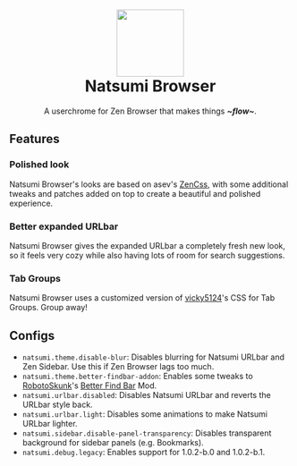 <h1 align="center">
  <img width="120" height="120" src="https://github.com/greeeen-dev/natsumi-browser/blob/main/icon.png?raw=true">
  <br>
  Natsumi Browser
</h1>

<p align="center">A userchrome for Zen Browser that makes things <strong><i>~flow~</i></strong>.</p>

## Features
### Polished look
Natsumi Browser's looks are based on asev's [ZenCss](https://github.com/lunar-os/ZenCss), with some
additional tweaks and patches added on top to create a beautiful and polished experience.

### Better expanded URLbar
Natsumi Browser gives the expanded URLbar a completely fresh new look, so it feels very cozy while
also having lots of room for search suggestions.

### Tab Groups
Natsumi Browser uses a customized version of [vicky5124](https://github.com/vicky5124)'s CSS for
Tab Groups. Group away!

## Configs
- `natsumi.theme.disable-blur`: Disables blurring for Natsumi URLbar and Zen Sidebar. Use this if
  Zen Browser lags too much.
- `natsumi.theme.better-findbar-addon`: Enables some tweaks to
  [RobotoSkunk](https://github.com/RobotoSkunk)'s [Better Find
  Bar](https://zen-browser.app/mods/a6335949-4465-4b71-926c-4a52d34bc9c0/) Mod.
- `natsumi.urlbar.disabled`: Disables Natsumi URLbar and reverts the URLbar style back.
- `natsumi.urlbar.light`: Disables some animations to make Natsumi URLbar lighter.
- `natsumi.sidebar.disable-panel-transparency`: Disables transparent background for sidebar panels
  (e.g. Bookmarks).
- `natsumi.debug.legacy`: Enables support for 1.0.2-b.0 and 1.0.2-b.1.
